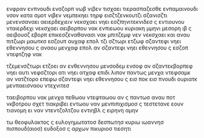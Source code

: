 ενφραν ενπνουδι ενσζορπ νωβ νιβεν τισχαει τιερασπαζεσθε ενπαμαινουδι νσον κατα σμοτ νιβεν νεμπεκηει τηρφ εισζτζενκουτζι σζανισζτι μενενσαναει αειερδεχιειν νεκσχαει νηει εσζπηνιτεκνιδεσ ς εντιουνου νταιερδεχι νεκσχαει αειβορπου νακ ενπιεωου κυριακη μμηνι μεσορη ιβ ς αειβουσζ εβορπ επικεσζεναθανασι νακ μπιτζεμφ νεν νεκσχαει και αναυ πιτζωρι μαωτκσ εσζουπ αυχαφ επολ τζι σζτωρι ετζωφ σζαντεφι νηει εθεννησου ς αναου μενχαφ επολ αν σζαντεφι νηει εθεννησου ς εσζοπ ντεφτζηφ νακ

τζεμενσζτωρι ετζοει αν ενθεννησου μενσοδεμ ενσοφ αν σζαντεκβορπεφ νηει αυτι νεφσζτορι ατι νηει ατχαφ επιδι λιπον παντως μενχα ντεφσαμκ αν νατζτορο επεφω σζαντεφι νηει εθεννησου ς εισ ποκ εισ πνουδι ουριατκ μενπαεισναου ντεχνιτεσ

ταειβορπου νακ μενχα πεθωου ντεφταωου αν ς παντωσ αναυ ποτ νκβοτρου σχετ τιακριβει εντωου ναν μενπιπιχισμοσ ς τεστετανε εουν τιανομη ει ναν ντεντζολτζου εντιηβλ ς ειρηνη αμην

τω θεοφυλακτος ς ευλογημωτατοσ δεσπωτησ κυριω ιωαννησ πισπουδ(αιοσ) ευδοξοσ ς αρχων πικυριοσ τιεσητι        

